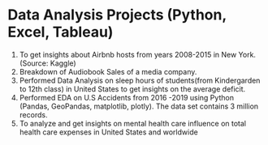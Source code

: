 # Data Analysis Projects (Python, Excel, Tableau)
1. To get insights about Airbnb hosts from years 2008-2015 in New York. (Source: Kaggle)
2. Breakdown of Audiobook Sales of a media company.
3. Performed Data Analysis on sleep hours of students(from Kindergarden to 12th class) in United States to get insights on the average deficit.
4. Performed EDA on U.S Accidents from 2016 -2019 using Python (Pandas, GeoPandas, matplotlib, plotly). The data set contains 3 million records.
5. To analyze and get insights on mental health care influence on total health care expenses in United States and worldwide

